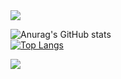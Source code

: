 <img src="https://capsule-render.vercel.app/api?type=waving&color=timeGradient&text=Hello&height=150&section=header" />

![Anurag's GitHub stats](https://github-readme-stats.vercel.app/api?username=Hoj4&show_icons=true&theme=radical)
<br>
[![Top Langs](https://github-readme-stats.vercel.app/api/top-langs/?username=Hoj4&layout=compact)](https://github.com/delay-100/github-readme-stats)

<img src="https://capsule-render.vercel.app/api?type=waving&color=timeGradient&height=150&section=footer" />

<!--
**Hoj4/Hoj4** is a ✨ _special_ ✨ repository because its `README.md` (this file) appears on your GitHub profile.

Here are some ideas to get you started:

- 🔭 I’m currently working on ...
- 🌱 I’m currently learning ...
- 👯 I’m looking to collaborate on ...
- 🤔 I’m looking for help with ...
- 💬 Ask me about ...
- 📫 How to reach me: ...
- 😄 Pronouns: ...
- ⚡ Fun fact: ...
-->
